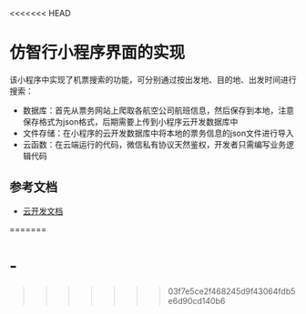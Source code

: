 <<<<<<< HEAD
# 仿智行小程序界面的实现

该小程序中实现了机票搜索的功能，可分别通过按出发地、目的地、出发时间进行搜索：

- 数据库：首先从票务网站上爬取各航空公司航班信息，然后保存到本地，注意保存格式为json格式，后期需要上传到小程序云开发数据库中
- 文件存储：在小程序的云开发数据库中将本地的票务信息的json文件进行导入
- 云函数：在云端运行的代码，微信私有协议天然鉴权，开发者只需编写业务逻辑代码

## 参考文档

- [云开发文档](https://developers.weixin.qq.com/miniprogram/dev/wxcloud/basis/getting-started.html)

=======
# -
>>>>>>> 03f7e5ce2f468245d9f43064fdb5e6d90cd140b6
